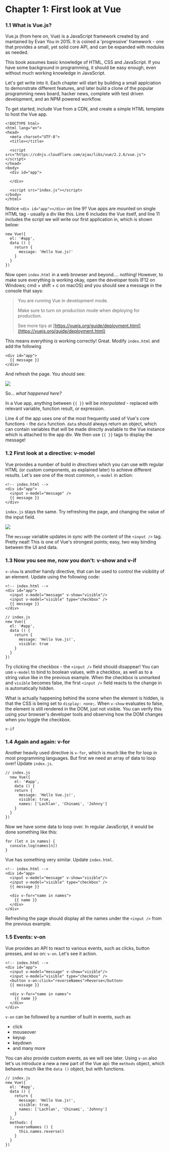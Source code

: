 # Chapter 1: First look at Vue

### 1.1 What is Vue.js?

Vue.js \(from here on, Vue\) is a JavaScript framework created by and mantained by Evan You in 2015. It is coined a 'progressive' framework - one that provides a small, yet solid core API, and can be expanded with modules as needed.

This book assumes basic knowledge of HTML, CSS and JavaScript. If you have some background in programming, it should be easy enough, even without much working knowledge in JavaScript.

Let's get write into it. Each chapter will start by building a small applciation to demonstrate different features, and later build a clone of the popular programming news board, hacker news, complete with test driven development, and an NPM powered workflow.

To get started, include Vue from a CDN, and create a simple HTML template to host the Vue app.

```
<!DOCTYPE html>
<html lang="en">
<head>
  <meta charset="UTF-8">
  <title></title>

  <script src="https://cdnjs.cloudflare.com/ajax/libs/vue/2.2.6/vue.js"></script>
</head>
<body>
  <div id="app">

  </div>

  <script src="index.js"></script>
</body>
</html>
```

Notice `<div id="app"></div>` on line 9? Vue apps are mounted on single HTML tag - usually a div like this. Line 6 includes the Vue itself, and line 11 includes the script we will write our first application in, which is shown below:

```
new Vue({
  el: '#app',
  data () {
    return {
      message: 'Hello Vue.js!'
    }
  }
})
```

Now open `index.html` in a web browser and beyond.... nothing! However, to make sure everything is working okay, open the developer tools \(F12 on Windows; cmd + shift + c on macOS\) and you should see a message in the console that says:

> You are running Vue in development mode.
>
> Make sure to turn on production mode when deploying for production.
>
> See more tips at [https://vuejs.org/guide/deployment.html](https://vuejs.org/guide/deployment.html)

This means everything _is_ working correctly! Great. Modify `index.html` and add the following

```
<div id="app">
  {{ message }}
</div>
```

And refresh the page. You should see:

![](/assets/hello-vue.png)

So... _what happened here?_

In a Vue app, anything between `{{ }}` will be _interpolated_ - replaced with relevant variable, function result, or expression.

Line 4 of the app uses one of the most frequently used of Vue's core functions - the `data` function. `data` should always return an object, which can contain variables that will be made directly available to the Vue instance which is attached to the app div. We then use `{{ }}` tags to display the message!

### 1.2 First look at a directive: v-model

Vue provides a number of build in _directives_ which you can use with regular HTML \(or custom components, as explained later\) to achieve different results. Let's see one of the most common, `v-model` in action:

```
<!-- index.html -->
<div id="app">
  <input v-model="message" />
  {{ message }}
</div>
```

`index.js` stays the same. Try refreshing the page, and changing the value of the input field.

![](/assets/import2.png)

The `message` variable updates in sync with the content of the `<input />` tag. Pretty neat! This is one of Vue's strongest points; easy, two way binding between the UI and data.

### 1.3 Now you see me, now you don't: v-show and v-if

`v-show` is another handy directive, that can be used to control the visibility of an element. Update using the following code:

```
<!-- index.html -->
<div id="app">
  <input v-model="message" v-show="visible"/>
  <input v-model="visible" type="checkbox" />
  {{ message }}
</div>
```

```
// index.js
new Vue({
  el: '#app',
  data () {
    return {
      message: 'Hello Vue.js!',
      visible: true
    }
  }
})
```

Try clicking the checkbox - the `<input />` field should disappear! You can use `v-model` to bind to boolean values, with a checkbox, as well as to a string value like in the previous example. When the checkbox is unmarked and `visible` becomes false, the first `<input />` field reacts to the change in is automatically hidden.

What is actually happening behind the scene when the element is hidden, is that the CSS is being set to `display: none;`. When `v-show` evaluates to false, the element is still rendered in the DOM, just not visible. You can verify this using your browser's developer tools and observing how the DOM changes when you toggle the checkbox.

`v-if`

### 1.4 Again and again: v-for

Another heavily used directive is `v-for`, which is much like the for loop in most programming languages. But first we need an array of data to loop over! Update `index.js`.

```
// index.js
  new Vue({
    el: '#app',
    data () {
    return {
      message: 'Hello Vue.js!',
      visible: true,
      names: ['Lachlan', 'Chinami', 'Johnny']
    }
  }
})
```

Now we have some data to loop over. In regular JavaScript, it would be done something like this:

```
for (let n in names) {
  console.log(names[n])
}
```

Vue has something very similar. Update `index.html`.

```
<!-- index.html -->
<div id="app>
  <input v-model="message" v-show="visible"/>
  <input v-model="visible" type="checkbox" />
  {{ message }}

  <div v-for="name in names">
    {{ name }}
  </div>
</div>
```

Refreshing the page should display all the names under the `<input />` from the previous example.

### 1.5 Events: v-on

Vue provides an API to react to various events, such as clicks, button presses, and so on: `v-on`. Let's see it action.

```
<!-- index.html -->
<div id="app">
  <input v-model="message" v-show="visible"/>
  <input v-model="visible" type="checkbox" />
  <button v-on:click="reverseNames">Reverse</button>
  {{ message }}

  <div v-for="name in names">
    {{ name }}
  </div>
</div>
```

`v-on` can be followed by a number of built in events, such as

* click
* mouseover
* keyup
* keydown
* and many more

You can also provide custom events, as we will see later. Using `v-on` also let's us introduce a new a new part of the Vue api: the `methods` object, which behaves much like the `data ()` object, but with functions.

```
// index.js
new Vue({
  el: '#app',
  data () {
    return {
      message: 'Hello Vue.js!',
      visible: true,
      names: ['Lachlan', 'Chinami', 'Johnny']
    }
  }, 
  methods: {
    reverseNames () {
      this.names.reverse()
    }
  }
})
```



